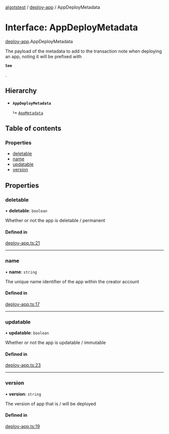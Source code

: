 [algotstest](../README.md) / [deploy-app](../modules/deploy_app.md) / AppDeployMetadata

# Interface: AppDeployMetadata

[deploy-app](../modules/deploy_app.md).AppDeployMetadata

The payload of the metadata to add to the transaction note when deploying an app, noting it will be prefixed with

**`See`**

.

## Hierarchy

- **`AppDeployMetadata`**

  ↳ [`AppMetadata`](deploy_app.AppMetadata.md)

## Table of contents

### Properties

- [deletable](deploy_app.AppDeployMetadata.md#deletable)
- [name](deploy_app.AppDeployMetadata.md#name)
- [updatable](deploy_app.AppDeployMetadata.md#updatable)
- [version](deploy_app.AppDeployMetadata.md#version)

## Properties

### deletable

• **deletable**: `boolean`

Whether or not the app is deletable / permanent

#### Defined in

[deploy-app.ts:21](https://github.com/algorandfoundation/algokit-utils-ts/blob/b75e3eb/src/deploy-app.ts#L21)

___

### name

• **name**: `string`

The unique name identifier of the app within the creator account

#### Defined in

[deploy-app.ts:17](https://github.com/algorandfoundation/algokit-utils-ts/blob/b75e3eb/src/deploy-app.ts#L17)

___

### updatable

• **updatable**: `boolean`

Whether or not the app is updatable / immutable

#### Defined in

[deploy-app.ts:23](https://github.com/algorandfoundation/algokit-utils-ts/blob/b75e3eb/src/deploy-app.ts#L23)

___

### version

• **version**: `string`

The version of app that is / will be deployed

#### Defined in

[deploy-app.ts:19](https://github.com/algorandfoundation/algokit-utils-ts/blob/b75e3eb/src/deploy-app.ts#L19)
